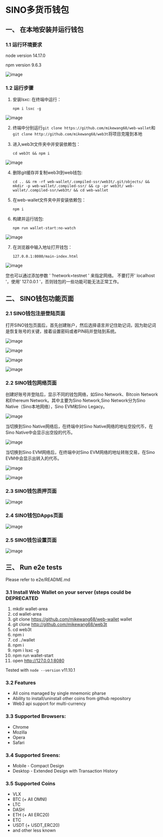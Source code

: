 # SINO多货币钱包

## 一、 在本地安装并运行钱包

### 1.1 运行环境要求

node version 14.17.0

npm version 9.6.3

![image](pages/image14.png)
<!--Run `npm run setup` -->

### 1.2 运行步骤

1. 安装lsxc: 在终端中运行：

   `npm i lsxc -g`

![image](pages/image1.png)

2. 终端中分别运行`git clone https://github.com/mikewang68/web-wallet`和`git clone http://github.com/mikewang68/web3t`将项目克隆到本地

3. 进入web3t文件夹中并安装依赖包：

   `cd web3t && npm i`

![image](pages/image2.png)

4. 删除git缓存并复制web3t到web钱包:

   `cd .. && rm -rf web-wallet/.compiled-ssr/web3t/.git/objects/ && mkdir -p web-wallet/.compiled-ssr/ && cp -pr web3t/ web-wallet/.compiled-ssr/web3t/ && cd web-wallet`

5. 在web-wallet文件夹中并安装依赖包：

   `npm i`

6. 构建并运行钱包: 

   `npm run wallet-start:no-watch`

![image](pages/image3.png)

7. 在浏览器中输入地址打开钱包：

   `127.0.0.1:8080/main-index.html`

![image](pages/image7.png)

您也可以通过添加参数 ' ?network=testnet ' 来指定网络。
不要打开' localhost '，使用' 127.0.0.1 '，否则钱包的一些功能可能无法正常工作。

## 二、 SINO钱包功能页面

### 2.1 SINO钱包注册登陆页面

   打开SINO钱包页面后，首先创建账户，然后选择语言并记住助记词，因为助记词是恢复账号的关键，接着设置密码或者PIN码并登陆到系统。

![image](pages/image4.png)

![image](pages/image5.png)

![image](pages/image6.png)

![image](pages/image7.png)

### 2.2 SINO钱包网络页面

   创建好账号并登陆后，显示不同的钱包网络，如Sino Network、Bitcoin Network和Ethereum Network。其中主要为Sino Network,Sino Network分为Sino Native（Sino本地网络），Sino EVM和Sino Legacy。

![image](pages/image8.png)

   当切换到Sino Native网络后，在终端中对Sino Native网络的地址空投代币，在Sino Native中会显示出空投的代币。

![image](pages/image12.png)

   当切换到Sino EVM网络后，在终端中对Sino EVM网络的地址转账交易，在Sino EVM中会显示出转入的代币。

![image](pages/image13.png)

![image](pages/image8.png)

### 2.3 SINO钱包质押页面

![image](pages/image9.png)

### 2.4 SINO钱包DApps页面

![image](pages/image10.png)

### 2.5 SINO钱包设置页面

![image](pages/image11.png)

## 三、 Run e2e tests
Please refer to e2e/README.md

### 3.1 Install Web Wallet on your server (steps could be DEPRECATED

1. mkdir wallet-area
2. cd wallet-area
1. git clone https://github.com/mikewang68/web-wallet wallet
2. git clone http://github.com/mikewang68/web3t
3. cd web3t
4. npm i 
5. cd ../wallet
6. npm i 
7. npm i lsxc -g
7. npm run wallet-start
8. open http://127.0.0.1:8080

Tested with `node --version` v11.10.1


### 3.2 Features

* All coins managed by single mnemonic pharse
* Ability to install/uninstall other coins from github repository
* Web3 api support for multi-currency

### 3.3 Supported Browsers:

* Chrome
* Mozilla 
* Opera
* Safari

### 3.4 Supported Sreens: 

* Mobile - Compact Design
* Desktop - Extended Design with Transaction History 

### 3.5 Supported Coins

* VLX
* BTC (+ All OMNI)
* LTC
* DASH
* ETH (+ All ERC20)
* ETC
* USDT (+ USDT_ERC20)
* and other less known
